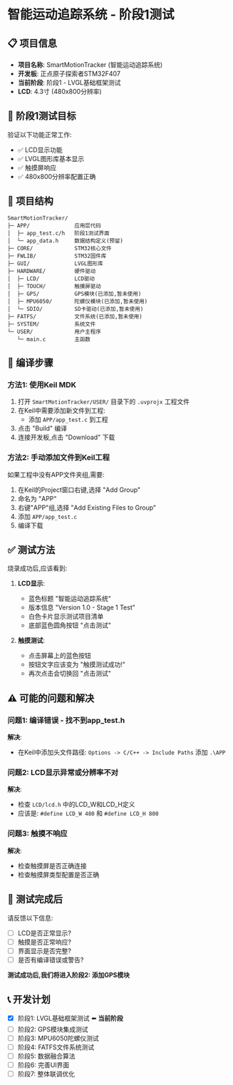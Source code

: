 # 智能运动追踪系统 - 阶段1测试

## 📋 项目信息
- **项目名称**: SmartMotionTracker (智能运动追踪系统)
- **开发板**: 正点原子探索者STM32F407
- **当前阶段**: 阶段1 - LVGL基础框架测试
- **LCD**: 4.3寸 (480x800分辨率)

## 🎯 阶段1测试目标
验证以下功能正常工作:
- ✅ LCD显示功能
- ✅ LVGL图形库基本显示
- ✅ 触摸屏响应
- ✅ 480x800分辨率配置正确

## 📂 项目结构
```
SmartMotionTracker/
├─ APP/              应用层代码
│  ├─ app_test.c/h   阶段1测试界面
│  └─ app_data.h     数据结构定义(预留)
├─ CORE/             STM32核心文件
├─ FWLIB/            STM32固件库
├─ GUI/              LVGL图形库
├─ HARDWARE/         硬件驱动
│  ├─ LCD/           LCD驱动
│  ├─ TOUCH/         触摸屏驱动
│  ├─ GPS/           GPS模块(已添加,暂未使用)
│  ├─ MPU6050/       陀螺仪模块(已添加,暂未使用)
│  └─ SDIO/          SD卡驱动(已添加,暂未使用)
├─ FATFS/            文件系统(已添加,暂未使用)
├─ SYSTEM/           系统文件
└─ USER/             用户主程序
   └─ main.c         主函数
```

## 🔨 编译步骤

### 方法1: 使用Keil MDK
1. 打开 `SmartMotionTracker/USER/` 目录下的 `.uvprojx` 工程文件
2. 在Keil中需要添加新文件到工程:
   - 添加 `APP/app_test.c` 到工程
3. 点击 "Build" 编译
4. 连接开发板,点击 "Download" 下载

### 方法2: 手动添加文件到Keil工程
如果工程中没有APP文件夹组,需要:
1. 在Keil的Project窗口右键,选择 "Add Group"
2. 命名为 "APP"
3. 右键"APP"组,选择 "Add Existing Files to Group"
4. 添加 `APP/app_test.c`
5. 编译下载

## ✅ 测试方法

烧录成功后,应该看到:
1. **LCD显示**:
   - 蓝色标题 "智能运动追踪系统"
   - 版本信息 "Version 1.0 - Stage 1 Test"
   - 白色卡片显示测试项目清单
   - 底部蓝色圆角按钮 "点击测试"

2. **触摸测试**:
   - 点击屏幕上的蓝色按钮
   - 按钮文字应该变为 "触摸测试成功!"
   - 再次点击会切换回 "点击测试"

## ⚠️ 可能的问题和解决

### 问题1: 编译错误 - 找不到app_test.h
**解决**:
- 在Keil中添加头文件路径: `Options -> C/C++ -> Include Paths` 添加 `.\APP`

### 问题2: LCD显示异常或分辨率不对
**解决**:
- 检查 `LCD/lcd.h` 中的LCD_W和LCD_H定义
- 应该是: `#define LCD_W 480` 和 `#define LCD_H 800`

### 问题3: 触摸不响应
**解决**:
- 检查触摸屏是否正确连接
- 检查触摸屏类型配置是否正确

## 📝 测试完成后
请反馈以下信息:
- [ ] LCD是否正常显示?
- [ ] 触摸是否正常响应?
- [ ] 界面显示是否完整?
- [ ] 是否有编译错误或警告?

**测试成功后,我们将进入阶段2: 添加GPS模块**

## 📞 开发计划
- [x] 阶段1: LVGL基础框架测试 ⬅️ **当前阶段**
- [ ] 阶段2: GPS模块集成测试
- [ ] 阶段3: MPU6050陀螺仪测试
- [ ] 阶段4: FATFS文件系统测试
- [ ] 阶段5: 数据融合算法
- [ ] 阶段6: 完善UI界面
- [ ] 阶段7: 整体联调优化
